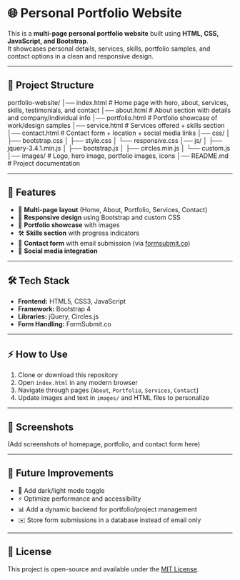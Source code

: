 # 🌐 Personal Portfolio Website

This is a **multi-page personal portfolio website** built using **HTML, CSS, JavaScript, and Bootstrap**.  
It showcases personal details, services, skills, portfolio samples, and contact options in a clean and responsive design.

---
## 📂 Project Structure
portfolio-website/
│── index.html # Home page with hero, about, services, skills, testimonials, and contact
│── about.html # About section with details and company/individual info
│── portfolio.html # Portfolio showcase of work/design samples
│── service.html # Services offered + skills section
│── contact.html # Contact form + location + social media links
│── css/
│ ├── bootstrap.css
│ ├── style.css
│ └── responsive.css
│── js/
│ ├── jquery-3.4.1.min.js
│ ├── bootstrap.js
│ ├── circles.min.js
│ └── custom.js
│── images/ # Logo, hero image, portfolio images, icons
│── README.md # Project documentation


---

## 🚀 Features
- 📑 **Multi-page layout** (Home, About, Portfolio, Services, Contact)  
- 🎨 **Responsive design** using Bootstrap and custom CSS  
- 📸 **Portfolio showcase** with images  
- 🛠️ **Skills section** with progress indicators  
- 📨 **Contact form** with email submission (via [formsubmit.co](https://formsubmit.co/))  
- 🔗 **Social media integration**  

---

## 🛠️ Tech Stack
- **Frontend:** HTML5, CSS3, JavaScript  
- **Framework:** Bootstrap 4  
- **Libraries:** jQuery, Circles.js  
- **Form Handling:** FormSubmit.co  

---

## ⚡ How to Use
1. Clone or download this repository  
2. Open `index.html` in any modern browser  
3. Navigate through pages (`About`, `Portfolio`, `Services`, `Contact`)  
4. Update images and text in `images/` and HTML files to personalize  

---

## 📸 Screenshots
(Add screenshots of homepage, portfolio, and contact form here)

---

## 🎯 Future Improvements
- 🌙 Add dark/light mode toggle  
- ⚡ Optimize performance and accessibility  
- 📊 Add a dynamic backend for portfolio/project management  
- ✉️ Store form submissions in a database instead of email only  

---

## 📜 License
This project is open-source and available under the [MIT License](LICENSE).
